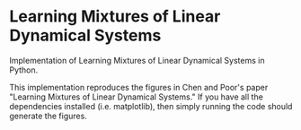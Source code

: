 # Learning Mixtures of Linear Dynamical Systems
Implementation of Learning Mixtures of Linear Dynamical Systems in Python. 

This implementation reproduces the figures in Chen and Poor's paper "Learning Mixtures of Linear Dynamical Systems." If you have all the dependencies installed (i.e. matplotlib), then simply running the code should generate the figures.


